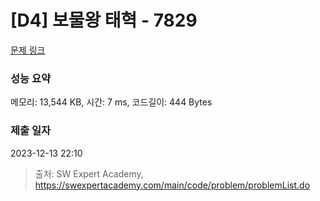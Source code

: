 # [D4] 보물왕 태혁 - 7829 

[문제 링크](https://swexpertacademy.com/main/code/problem/problemDetail.do?contestProbId=AWtInr3auH0DFASy) 

### 성능 요약

메모리: 13,544 KB, 시간: 7 ms, 코드길이: 444 Bytes

### 제출 일자

2023-12-13 22:10



> 출처: SW Expert Academy, https://swexpertacademy.com/main/code/problem/problemList.do